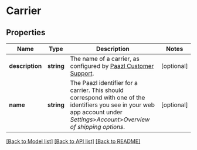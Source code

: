 # Carrier

## Properties
Name | Type | Description | Notes
------------ | ------------- | ------------- | -------------
**description** | **string** | The name of a carrier, as configured by [Paazl Customer Support](mailto:support@paazl.com). | [optional] 
**name** | **string** | The Paazl identifier for a carrier. This should correspond with one of the identifiers you see in your web app account under *Settings&gt;Account&gt;Overview of shipping options*. | [optional] 

[[Back to Model list]](../README.md#documentation-for-models) [[Back to API list]](../README.md#documentation-for-api-endpoints) [[Back to README]](../README.md)


